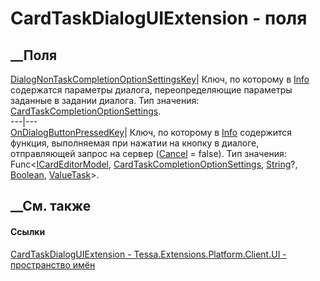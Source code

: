 # CardTaskDialogUIExtension - поля
##  __Поля
[DialogNonTaskCompletionOptionSettingsKey](F_Tessa_Extensions_Platform_Client_UI_CardTaskDialogUIExtension_DialogNonTaskCompletionOptionSettingsKey.htm)|
Ключ, по которому в [Info](P_Tessa_UI_Cards_ICardEditorModel_Info.htm)
содержатся параметры диалога, переопределяющие параметры заданные в задании
диалога. Тип значения:
[CardTaskCompletionOptionSettings](T_Tessa_Cards_CardTaskCompletionOptionSettings.htm).  
---|---  
[OnDialogButtonPressedKey](F_Tessa_Extensions_Platform_Client_UI_CardTaskDialogUIExtension_OnDialogButtonPressedKey.htm)|
Ключ, по которому в [Info](P_Tessa_UI_Cards_ICardEditorModel_Info.htm)
содержится функция, выполняемая при нажатии на кнопку в диалоге, отправляющей
запрос на сервер ([Cancel](P_Tessa_Cards_CardTaskDialogButtonInfo_Cancel.htm)
= false). Тип значения:
Func<[ICardEditorModel](T_Tessa_UI_Cards_ICardEditorModel.htm),
[CardTaskCompletionOptionSettings](T_Tessa_Cards_CardTaskCompletionOptionSettings.htm),
[String](https://learn.microsoft.com/dotnet/api/system.string)?,
[Boolean](https://learn.microsoft.com/dotnet/api/system.boolean),
[ValueTask](https://learn.microsoft.com/dotnet/api/system.threading.tasks.valuetask)>.  
## __См. также
#### Ссылки
[CardTaskDialogUIExtension -
](T_Tessa_Extensions_Platform_Client_UI_CardTaskDialogUIExtension.htm)
[Tessa.Extensions.Platform.Client.UI - пространство
имён](N_Tessa_Extensions_Platform_Client_UI.htm)
